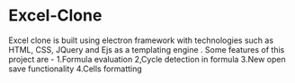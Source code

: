 # Excel-Clone
Excel clone is built using electron framework with technologies such as HTML, CSS, JQuery and Ejs as a templating engine .
Some features of this project are -
1.Formula evaluation
2,Cycle detection in formula
3.New open save functionality
4.Cells formatting
